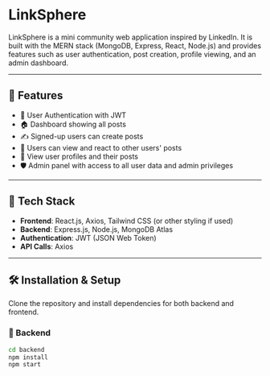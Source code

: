 # LinkSphere

LinkSphere is a mini community web application inspired by LinkedIn. It is built with the MERN stack (MongoDB, Express, React, Node.js) and provides features such as user authentication, post creation, profile viewing, and an admin dashboard.

---

## 🌟 Features

- 🔐 User Authentication with JWT
- 🏠 Dashboard showing all posts
- ✍️ Signed-up users can create posts
- 👀 Users can view and react to other users' posts
- 👤 View user profiles and their posts
- 🛡 Admin panel with access to all user data and admin privileges

---

## 🚀 Tech Stack

- **Frontend**: React.js, Axios, Tailwind CSS (or other styling if used)
- **Backend**: Express.js, Node.js, MongoDB Atlas
- **Authentication**: JWT (JSON Web Token)
- **API Calls**: Axios

---

## 🛠️ Installation & Setup

Clone the repository and install dependencies for both backend and frontend.

### 🔹 Backend

```bash
cd backend
npm install
npm start
